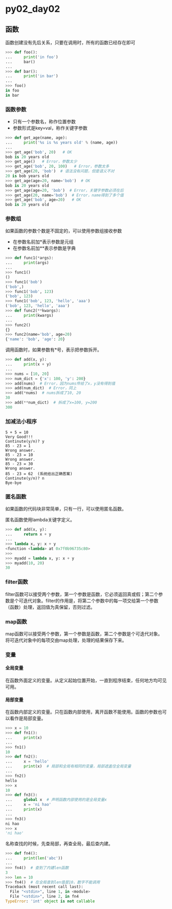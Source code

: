 # py02_day02

## 函数

函数创建没有先后关系，只要在调用时，所有的函数已经存在即可

```python
>>> def foo():
...     print('in foo')
...     bar()
... 
>>> def bar():
...     print('in bar')
... 
>>> foo()
in foo
in bar
```

### 函数参数

- 只有一个参数名，称作位置参数
- 参数形式是key=val，称作关键字参数

```python
>>> def get_age(name, age):
...     print('%s is %s years old' % (name, age))
... 
>>> get_age('bob', 20)   # OK
bob is 20 years old
>>> get_age()   # Error，参数太少
>>> get_age('bob', 20, 100)   # Error，参数太多
>>> get_age(20, 'bob')  # 语法没有问题，但是语义不对
20 is bob years old
>>> get_age(age=20, name='bob')  # OK
bob is 20 years old
>>> get_age(age=20, 'bob')  # Error，关键字参数必须在后
>>> get_age(20, name='bob')  # Error，name得到了多个值
>>> get_age('bob', age=20)   # OK
bob is 20 years old
```

### 参数组

如果函数的参数个数是不固定的，可以使用参数组接收参数

- 在参数名前加\*表示参数是元组
- 在参数名前加\*\*表示参数是字典

```python
>>> def func1(*args):
...     print(args)
... 
>>> func1()
()
>>> func1('bob')
('bob',)
>>> func1('bob', 123)
('bob', 123)
>>> func1('bob', 123, 'hello', 'aaa')
('bob', 123, 'hello', 'aaa')
>>> def func2(**kwargs):
...     print(kwargs)
... 
>>> func2()
{}
>>> func2(name='bob', age=20)
{'name': 'bob', 'age': 20}
```

调用函数时，如果参数有\*号，表示把参数拆开。

```python
>>> def add(x, y):
...     print(x + y)
... 
>>> nums = [10, 20]
>>> num_dict = {'x': 100, 'y': 200}
>>> add(nums)  # Error，因为nums传给了x，y没有得到值
>>> add(num_dict)  # Error，同上
>>> add(*nums)  # nums拆成了10, 20
30
>>> add(**num_dict)  # 拆成了x=100, y=200
300
```

### 加减法小程序

```shell
5 + 5 = 10
Very Good!!!
Continute(y/n)? y
85 - 23 = 1
Wrong answer.
85 - 23 = 10
Wrong answer.
85 - 23 = 30
Wrong answer.
85 - 23 = 62  (系统给出正确答案)
Continute(y/n)? n
Bye-bye
```

### 匿名函数

如果函数的代码块非常简单，只有一行，可以使用匿名函数。

匿名函数使用lambda关键字定义。

```python
>>> def add(x, y):
...     return x + y
... 
>>> lambda x, y: x + y
<function <lambda> at 0x7f0b96735c80>
>>> 
>>> myadd = lambda x, y: x + y
>>> myadd(10, 20)
30
```

### filter函数

filter函数可以接受两个参数，第一个参数是函数，它必须返回真或假；第二个参数是个可迭代对象。filter的作用是，将第二个参数中的每一项交给第一个参数（函数）处理，返回值为真保留，否则过滤。

### map函数

map函数可以接受两个参数，第一个参数是函数，第二个参数是个可迭代对象。将可迭代对象中的每项交由map处理，处理的结果保存下来。

### 变量

#### 全局变量

在函数外面定义的变量。从定义起始位置开始，一直到程序结束，任何地方均可见可用。

#### 局部变量

在函数内部定义的变量。只在函数内部使用，离开函数不能使用。函数的参数也可以看作是局部变量。

```python
>>> x = 10
>>> def fn1():
...     print(x)
... 
>>> fn1()
10
>>> def fn2():
...     x = 'hello'
...     print(x)  # 局部和全局有相同的变量，局部遮盖住全局变量
... 
>>> fn2()
hello
>>> x
10
>>> def fn3():
...     global x  # 声明函数内部使用的是全局变量x
...     x = 'ni hao'
...     print(x)
... 
>>> fn3()
ni hao
>>> x
'ni hao'
```

名称查找的时候，先查局部，再查全局，最后查内建。

```python
>>> def fn4():
...     print(len('abc'))
... 
>>> fn4()  # 查到了内建len函数
3
>>> len = 10
>>> fn4()  # 在全局查到len值是10，数字不能调用
Traceback (most recent call last):
  File "<stdin>", line 1, in <module>
  File "<stdin>", line 2, in fn4
TypeError: 'int' object is not callable
```











